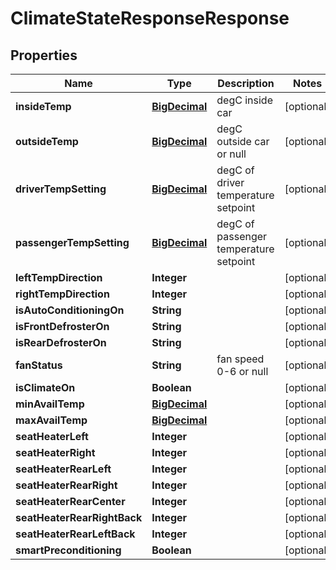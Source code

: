 
# ClimateStateResponseResponse

## Properties
Name | Type | Description | Notes
------------ | ------------- | ------------- | -------------
**insideTemp** | [**BigDecimal**](BigDecimal.md) | degC inside car |  [optional]
**outsideTemp** | [**BigDecimal**](BigDecimal.md) | degC outside car or null |  [optional]
**driverTempSetting** | [**BigDecimal**](BigDecimal.md) | degC of driver temperature setpoint |  [optional]
**passengerTempSetting** | [**BigDecimal**](BigDecimal.md) | degC of passenger temperature setpoint |  [optional]
**leftTempDirection** | **Integer** |  |  [optional]
**rightTempDirection** | **Integer** |  |  [optional]
**isAutoConditioningOn** | **String** |  |  [optional]
**isFrontDefrosterOn** | **String** |  |  [optional]
**isRearDefrosterOn** | **String** |  |  [optional]
**fanStatus** | **String** | fan speed 0-6 or null |  [optional]
**isClimateOn** | **Boolean** |  |  [optional]
**minAvailTemp** | [**BigDecimal**](BigDecimal.md) |  |  [optional]
**maxAvailTemp** | [**BigDecimal**](BigDecimal.md) |  |  [optional]
**seatHeaterLeft** | **Integer** |  |  [optional]
**seatHeaterRight** | **Integer** |  |  [optional]
**seatHeaterRearLeft** | **Integer** |  |  [optional]
**seatHeaterRearRight** | **Integer** |  |  [optional]
**seatHeaterRearCenter** | **Integer** |  |  [optional]
**seatHeaterRearRightBack** | **Integer** |  |  [optional]
**seatHeaterRearLeftBack** | **Integer** |  |  [optional]
**smartPreconditioning** | **Boolean** |  |  [optional]



